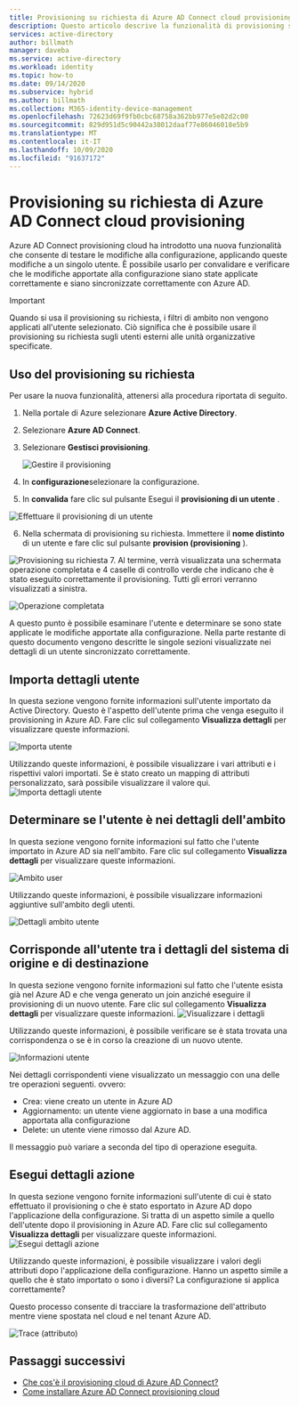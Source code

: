 ```yaml
---
title: Provisioning su richiesta di Azure AD Connect cloud provisioning
description: Questo articolo descrive la funzionalità di provisioning su richiesta.
services: active-directory
author: billmath
manager: daveba
ms.service: active-directory
ms.workload: identity
ms.topic: how-to
ms.date: 09/14/2020
ms.subservice: hybrid
ms.author: billmath
ms.collection: M365-identity-device-management
ms.openlocfilehash: 72623d69f9fb0cbc68758a362bb977e5e02d2c00
ms.sourcegitcommit: 829d951d5c90442a38012daaf77e86046018e5b9
ms.translationtype: MT
ms.contentlocale: it-IT
ms.lasthandoff: 10/09/2020
ms.locfileid: "91637172"
---
```

# <a name="azure-ad-connect-cloud-provisioning-on-demand-provisioning"></a>Provisioning su richiesta di Azure AD Connect cloud provisioning

Azure AD Connect provisioning cloud ha introdotto una nuova funzionalità che consente di testare le modifiche alla configurazione, applicando queste modifiche a un singolo utente.  È possibile usarlo per convalidare e verificare che le modifiche apportate alla configurazione siano state applicate correttamente e siano sincronizzate correttamente con Azure AD.  

> [!IMPORTANT] 
> Quando si usa il provisioning su richiesta, i filtri di ambito non vengono applicati all'utente selezionato.  Ciò significa che è possibile usare il provisioning su richiesta sugli utenti esterni alle unità organizzative specificate.


## <a name="using-on-demand-provisioning"></a>Uso del provisioning su richiesta
Per usare la nuova funzionalità, attenersi alla procedura riportata di seguito.


1.  Nella portale di Azure selezionare **Azure Active Directory**.
2.  Selezionare **Azure AD Connect**.
3.  Selezionare **Gestisci provisioning**.

    ![Gestire il provisioning](media/how-to-configure/manage1.png)
4. In **configurazione**selezionare la configurazione.
5. In **convalida** fare clic sul pulsante Esegui il **provisioning di un utente** . 

 ![Effettuare il provisioning di un utente](media/how-to-on-demand-provision/on-demand2.png)

6. Nella schermata di provisioning su richiesta.  Immettere il **nome distinto** di un utente e fare clic sul pulsante **provision (provisioning** ).  
 
 ![Provisioning su richiesta](media/how-to-on-demand-provision/on-demand3.png)
7. Al termine, verrà visualizzata una schermata operazione completata e 4 caselle di controllo verde che indicano che è stato eseguito correttamente il provisioning.  Tutti gli errori verranno visualizzati a sinistra.

  ![Operazione completata](media/how-to-on-demand-provision/on-demand4.png)

A questo punto è possibile esaminare l'utente e determinare se sono state applicate le modifiche apportate alla configurazione.  Nella parte restante di questo documento vengono descritte le singole sezioni visualizzate nei dettagli di un utente sincronizzato correttamente.

## <a name="import-user-details"></a>Importa dettagli utente
In questa sezione vengono fornite informazioni sull'utente importato da Active Directory.  Questo è l'aspetto dell'utente prima che venga eseguito il provisioning in Azure AD.  Fare clic sul collegamento **Visualizza dettagli** per visualizzare queste informazioni.

![Importa utente](media/how-to-on-demand-provision/on-demand5.png)

Utilizzando queste informazioni, è possibile visualizzare i vari attributi e i rispettivi valori importati.  Se è stato creato un mapping di attributi personalizzato, sarà possibile visualizzare il valore qui.
![Importa dettagli utente](media/how-to-on-demand-provision/on-demand6.png)

## <a name="determine-if-user-is-in-scope-details"></a>Determinare se l'utente è nei dettagli dell'ambito
In questa sezione vengono fornite informazioni sul fatto che l'utente importato in Azure AD sia nell'ambito.  Fare clic sul collegamento **Visualizza dettagli** per visualizzare queste informazioni.

![Ambito user](media/how-to-on-demand-provision/on-demand7.png)

Utilizzando queste informazioni, è possibile visualizzare informazioni aggiuntive sull'ambito degli utenti.

![Dettagli ambito utente](media/how-to-on-demand-provision/on-demand10a.png)

## <a name="match-user-between-source-and-target-system-details"></a>Corrisponde all'utente tra i dettagli del sistema di origine e di destinazione
In questa sezione vengono fornite informazioni sul fatto che l'utente esista già nel Azure AD e che venga generato un join anziché eseguire il provisioning di un nuovo utente.  Fare clic sul collegamento **Visualizza dettagli** per visualizzare queste informazioni.
![Visualizzare i dettagli](media/how-to-on-demand-provision/on-demand8.png)

Utilizzando queste informazioni, è possibile verificare se è stata trovata una corrispondenza o se è in corso la creazione di un nuovo utente.

![Informazioni utente](media/how-to-on-demand-provision/on-demand11.png)

Nei dettagli corrispondenti viene visualizzato un messaggio con una delle tre operazioni seguenti.  ovvero:
- Crea: viene creato un utente in Azure AD
- Aggiornamento: un utente viene aggiornato in base a una modifica apportata alla configurazione
- Delete: un utente viene rimosso dal Azure AD.

Il messaggio può variare a seconda del tipo di operazione eseguita.

## <a name="perform-action-details"></a>Esegui dettagli azione
In questa sezione vengono fornite informazioni sull'utente di cui è stato effettuato il provisioning o che è stato esportato in Azure AD dopo l'applicazione della configurazione.  Si tratta di un aspetto simile a quello dell'utente dopo il provisioning in Azure AD.  Fare clic sul collegamento **Visualizza dettagli** per visualizzare queste informazioni.
![Esegui dettagli azione](media/how-to-on-demand-provision/on-demand9.png)

Utilizzando queste informazioni, è possibile visualizzare i valori degli attributi dopo l'applicazione della configurazione.  Hanno un aspetto simile a quello che è stato importato o sono i diversi?  La configurazione si applica correttamente?  

Questo processo consente di tracciare la trasformazione dell'attributo mentre viene spostata nel cloud e nel tenant Azure AD.

![Trace (attributo)](media/how-to-on-demand-provision/on-demand12.png)

## <a name="next-steps"></a>Passaggi successivi 

- [Che cos'è il provisioning cloud di Azure AD Connect?](what-is-cloud-provisioning.md)
- [Come installare Azure AD Connect provisioning cloud](how-to-install.md)
 